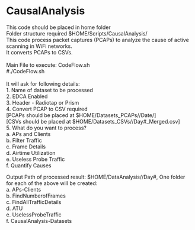 # CausalAnalysis
This code should be placed in home folder<br />
Folder structure required $HOME/Scripts/CausalAnalysis/<br />
This code process packet captures (PCAPs) to analyze the cause of active scanning in WiFi networks.<br />
It converts PCAPs to CSVs.<br />
<br />
Main File to execute: CodeFlow.sh<br />
#./CodeFlow.sh<br />
<br />
It will ask for following details:<br />
	1. Name of dataset to be processed<br />
	2. EDCA Enabled<br />
	3. Header - Radiotap or Prism<br />
	4. Convert PCAP to CSV required <br />
		[PCAPs should be placed at $HOME/Datasets_PCAPs/<Name of dataset>/Date/<PCAPs>]<br />
		[CSVs should be placed at $HOME/Datasets_CSVs/<Name of dataset>/Day#_Merged.csv]<br />
	5. What do you want to process?<br />
		a. APs and Clients<br />
		b. Filter Traffic<br />
		c. Frame Details<br />
		d. Airtime Utilization<br />
		e. Useless Probe Traffic<br />
		f. Quantify Causes<br />

Output Path of processed result: $HOME/DataAnalysis/<Name of dataset>/Day#, One folder for each of the above will be created:<br />
		a. APs-Clients  <br />
		b. FindNumberofFrames  <br />
		c. FindAllTrafficDetails  <br />
		d. ATU  <br />
		e. UselessProbeTraffic<br />
		f. CausalAnalysis-Datasets  <br />



